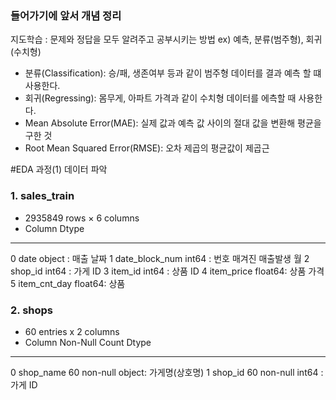 ### 들어가기에 앞서 개념 정리 
지도학습 : 문제와 정답을 모두 알려주고 공부시키는 방법
    ex) 예측, 분류(범주형), 회귀(수치형)
* 분류(Classification): 승/패, 생존여부 등과 같이 범주형 데이터를 결과 예측 할 떄 사용한다.
* 회귀(Regressing): 몸무게, 아파트 가격과 같이 수치형 데이터를 에측할 때 사용한다.
* Mean Absolute Error(MAE): 실제 값과 예측 값 사이의 절대 값을 변환해 평균을 구한 것
* Root Mean Squared Error(RMSE): 오차 제곱의 평균값이 제곱근

#EDA 과정(1) 데이터 파악

### 1. sales_train
- 2935849 rows × 6 columns
-    Column          Dtype  
---  ------          -----  
 0   date            object : 매출 날짜
 1   date_block_num  int64  : 번호 매겨진 매출발생 월
 2   shop_id         int64  : 가게 ID
 3   item_id         int64  : 상품 ID
 4   item_price      float64: 상품 가격
 5   item_cnt_day    float64: 상품 
                            
### 2. shops
- 60 entries x 2 columns
-    Column     Non-Null Count  Dtype 
---  ------     --------------  ----- 
  0   shop_name  60 non-null     object: 가게명(상호명)
  1   shop_id    60 non-null     int64 : 가게 ID


  
